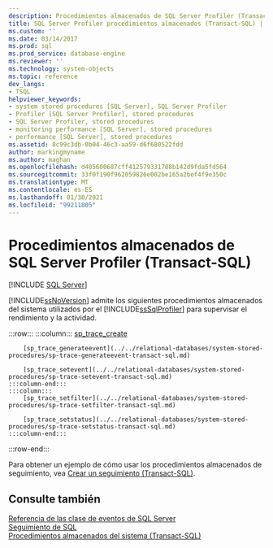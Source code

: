 ```yaml
---
description: Procedimientos almacenados de SQL Server Profiler (Transact-SQL)
title: SQL Server Profiler procedimientos almacenados (Transact-SQL) | Microsoft Docs
ms.custom: ''
ms.date: 03/14/2017
ms.prod: sql
ms.prod_service: database-engine
ms.reviewer: ''
ms.technology: system-objects
ms.topic: reference
dev_langs:
- TSQL
helpviewer_keywords:
- system stored procedures [SQL Server], SQL Server Profiler
- Profiler [SQL Server Profiler], stored procedures
- SQL Server Profiler, stored procedures
- monitoring performance [SQL Server], stored procedures
- performance [SQL Server], stored procedures
ms.assetid: 8c99c3db-0b04-46c3-aa59-d6f680522fdd
author: markingmyname
ms.author: maghan
ms.openlocfilehash: d405600687cff412579331788b142d9fda5fd564
ms.sourcegitcommit: 33f0f190f962059826e002be165a2bef4f9e350c
ms.translationtype: MT
ms.contentlocale: es-ES
ms.lasthandoff: 01/30/2021
ms.locfileid: "99211805"
---
```

# <a name="sql-server-profiler-stored-procedures-transact-sql"></a>Procedimientos almacenados de SQL Server Profiler (Transact-SQL)
[!INCLUDE [SQL Server](../../includes/applies-to-version/sqlserver.md)]

  [!INCLUDE[ssNoVersion](../../includes/ssnoversion-md.md)] admite los siguientes procedimientos almacenados del sistema utilizados por el [!INCLUDE[ssSqlProfiler](../../includes/sssqlprofiler-md.md)] para supervisar el rendimiento y la actividad.  

:::row:::
    :::column:::
        [sp_trace_create](../../relational-databases/system-stored-procedures/sp-trace-create-transact-sql.md)

        [sp_trace_generateevent](../../relational-databases/system-stored-procedures/sp-trace-generateevent-transact-sql.md)

        [sp_trace_setevent](../../relational-databases/system-stored-procedures/sp-trace-setevent-transact-sql.md)
    :::column-end:::
    :::column:::
        [sp_trace_setfilter](../../relational-databases/system-stored-procedures/sp-trace-setfilter-transact-sql.md)

        [sp_trace_setstatus](../../relational-databases/system-stored-procedures/sp-trace-setstatus-transact-sql.md)
    :::column-end:::
:::row-end:::

 Para obtener un ejemplo de cómo usar los procedimientos almacenados de seguimiento, vea [Crear un seguimiento &#40;Transact-SQL&#41;](../../relational-databases/sql-trace/create-a-trace-transact-sql.md).  
  
## <a name="see-also"></a>Consulte también  
 [Referencia de las clase de eventos de SQL Server](../../relational-databases/event-classes/sql-server-event-class-reference.md)   
 [Seguimiento de SQL](../../relational-databases/sql-trace/sql-trace.md)   
 [Procedimientos almacenados del sistema &#40;Transact-SQL&#41;](../../relational-databases/system-stored-procedures/system-stored-procedures-transact-sql.md)  
  
  
